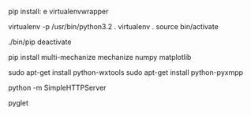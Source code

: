 pip install:
e
virtualenvwrapper

virtualenv -p /usr/bin/python3.2 .
virtualenv .
source bin/activate

./bin/pip 
deactivate

pip install multi-mechanize mechanize numpy matplotlib

sudo apt-get install python-wxtools
sudo apt-get install python-pyxmpp

python -m SimpleHTTPServer

pyglet